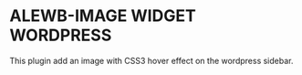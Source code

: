 ALEWB-IMAGE WIDGET WORDPRESS
===

This plugin add an image with CSS3 hover effect on the wordpress sidebar. 


